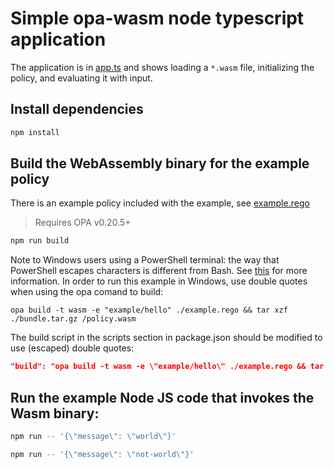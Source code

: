 # Simple opa-wasm node typescript application

The application is in [app.ts](./app.ts) and shows loading a `*.wasm` file,
initializing the policy, and evaluating it with input.

## Install dependencies

```bash
npm install
```

## Build the WebAssembly binary for the example policy

There is an example policy included with the example, see
[example.rego](./example.rego)

> Requires OPA v0.20.5+

```bash
npm run build
```

Note to Windows users using a PowerShell terminal: the way that PowerShell escapes characters is different from Bash. See [this](https://github.com/open-policy-agent/opa/issues/3953) for more information. In order to run this example in Windows, use double quotes when using the opa comand to build:

```
opa build -t wasm -e "example/hello" ./example.rego && tar xzf ./bundle.tar.gz /policy.wasm
```

The build script in the scripts section in package.json should be modified to use (escaped) double quotes:

```json
"build": "opa build -t wasm -e \"example/hello\" ./example.rego && tar xzf ./bundle.tar.gz /policy.wasm",
```

## Run the example Node JS code that invokes the Wasm binary:

```bash
npm run -- '{\"message\": \"world\"}'
```

```bash
npm run -- '{\"message\": \"not-world\"}'
```
